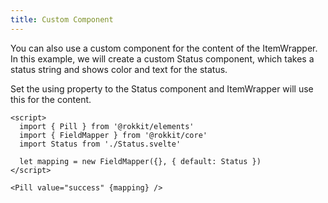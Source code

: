 ```yaml
---
title: Custom Component
---
```


You can also use a custom component for the content of the ItemWrapper. In this example, we will create a custom Status component, which takes a status string and shows color and text for the status.

Set the using property to the Status component and ItemWrapper will use this for the content.

```svelte
<script>
  import { Pill } from '@rokkit/elements'
  import { FieldMapper } from '@rokkit/core'
  import Status from './Status.svelte'

  let mapping = new FieldMapper({}, { default: Status })
</script>

<Pill value="success" {mapping} />
```
